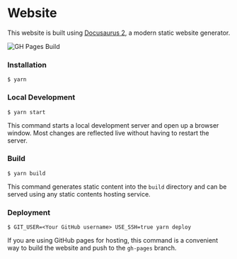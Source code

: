 # Website

This website is built using [Docusaurus 2](https://v2.docusaurus.io/), a modern static website generator.

![GH Pages Build](https://github.com/dipakparmar/docs-diary/workflows/GH%20Pages%20Build/badge.svg)

### Installation

```
$ yarn
```

### Local Development

```
$ yarn start
```

This command starts a local development server and open up a browser window. Most changes are reflected live without having to restart the server.

### Build

```
$ yarn build
```

This command generates static content into the `build` directory and can be served using any static contents hosting service.

### Deployment

```
$ GIT_USER=<Your GitHub username> USE_SSH=true yarn deploy
```

If you are using GitHub pages for hosting, this command is a convenient way to build the website and push to the `gh-pages` branch.
